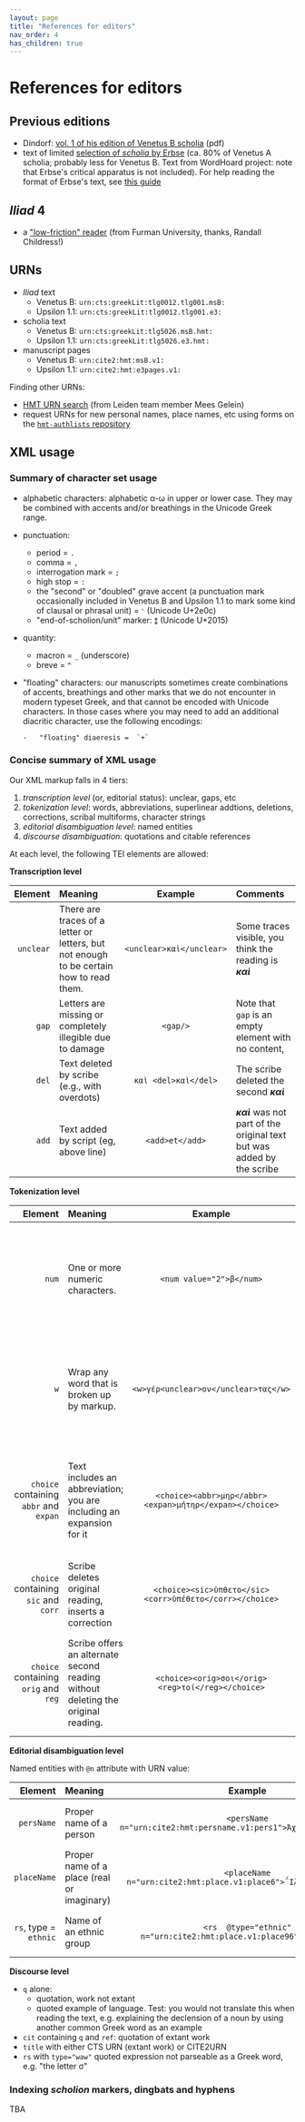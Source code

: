 ```yaml
---
layout: page
title: "References for editors"
nav_order: 4
has_children: true
---
```



# References for editors


## Previous editions


- Dindorf:  [vol. 1 of his edition of Venetus B scholia](http://www.homermultitext.org/pd-pdfs/Dindorf-v3.pdf) (pdf)
- text of limited [selection of *scholia* by Erbse](./wh-iliad4.html) (ca. 80% of Venetus A scholia; probably less for Venetus B. Text from WordHoard project: note that Erbse's critical apparatus is not included).  For help reading the format of Erbse's text, see [this guide](./erbse-key/)

## *Iliad* 4

- a ["low-friction" reader](https://www.inusum.com/homer/iliad/4/) (from Furman University, thanks, Randall Childress!)


## URNs

- *Iliad* text
    - Venetus B: `urn:cts:greekLit:tlg0012.tlg001.msB:`
    - Upsilon 1.1: `urn:cts:greekLit:tlg0012.tlg001.e3:`
- scholia text
    - Venetus B: `urn:cts:greekLit:tlg5026.msB.hmt:`
    - Upsilon 1.1: `urn:cts:greekLit:tlg5026.e3.hmt:`
- manuscript pages
    - Venetus B: `urn:cite2:hmt:msB.v1:`
    - Upsilon 1.1: `urn:cite2:hmt:e3pages.v1:`


Finding other URNs:

- [HMT URN search](https://interwing.nl/hmt/urn/) (from Leiden team member Mees Gelein)
- request URNs for new personal names, place names, etc using forms on the [`hmt-authlists` repository](https://github.com/homermultitext/hmt-authlists)


## XML usage


### Summary of character set usage

- alphabetic characters: alphabetic α-ω in upper or lower case. They may be combined with accents and/or breathings in the Unicode Greek range.  
- punctuation:
    -   period = `.`
    -   comma = `,`
    -   interrogation mark = `;`
    -   high stop = `:`
    -  the "second" or "doubled" grave accent (a punctuation mark occasionally included in Venetus B and Upsilon 1.1 to mark some kind of clausal or phrasal unit) = `⸌` (Unicode U+2e0c)
    -   "end-of-scholion/unit" marker:  `⁑` (Unicode U+2015)
- quantity:
    -   macron = `_` (underscore)
    -   breve = `^`
- "floating" characters:  our manuscripts sometimes create combinations of accents, breathings and other marks that we do not encounter in modern typeset Greek, and that cannot be encoded with Unicode characters.  In those cases where you may need to add an additional diacritic character, use the following encodings:

      -   "floating" diaeresis =  `+`

### Concise summary of XML usage

Our XML markup falls in 4 tiers:

1. *transcription level* (or, editorial status): unclear, gaps, etc
2. *tokenization level*: words, abbreviations, superlinear addtions, deletions, corrections, scribal multiforms, character strings
3. *editorial disambiguation level*: named entities
4. *discourse disambiguation*: quotations and citable references

At each level, the following TEI elements are allowed:


**Transcription level**



| Element | Meaning | Example | Comments |
| ---: | :--- | :---: | :--- |
| `unclear` | There are traces of a letter or letters, but not enough to be certain how to read them. | `<unclear>καὶ</unclear>` | Some traces visible, you think the reading is ***καὶ*** |
| `gap` | Letters are missing or completely illegible due to damage | `<gap/>` | Note that `gap` is an empty element with no content, |
| `del` | Text deleted by scribe (e.g., with overdots) | `καὶ <del>καὶ</del>` | The scribe deleted the second ***καὶ*** |
 `add` | Text added by script (eg, above line) | `<add>et</add>` | ***καὶ*** was not part of the original text but was added by the scribe |



**Tokenization level**


| Element | Meaning | Example | Comments |
| ---: | :--- | :---: | :--- |
| `num` | One or more numeric characters. | `<num value="2">β</num>` | Put the numeric value in the `value` attribute. Note that you should *not* tag number words like ***δύο***!|
| `w` | Wrap any word that is broken up by markup.  | `<w>γέρ<unclear>ον</unclear>τας</w>` | The letters ***ον*** are unclear, but we want our parser to recognize ***γέροντας*** as a single word. 
| `choice` containing `abbr` and `expan` | Text includes an abbreviation; you are including an expansion for it | `<choice><abbr>μηρ</abbr><expan>μήτηρ</expan></choice>` | The scribe writes ***μηρ*** (perhaps including a distinct mark signaling an abbreviation); you interpret it to mean ***μήτηρ*** |
| `choice` containing `sic` and `corr`  | Scribe deletes original reading, inserts a correction | `<choice><sic>ὑπθετο</sic><corr>ὑπέθετο</corr></choice>` | Scribe orginally wrote ***ὑπθετο*** but changed the text to ***ὑπέθετο*** |
| `choice` containing `orig` and `reg`  | Scribe offers an alternate second reading without deleting the original reading. | `<choice><orig>σοι</orig><reg>τοί</reg></choice>`| Scribe wrote ***σοι*** in the main text, then added ***τοί*** as an alternative above it, but did not delete ***σοι***. |



**Editorial disambiguation level**

Named entities with `@n` attribute with URN value:


| Element | Meaning | Example | Comments |
| ---: | :--- | :---: | :--- |
|  `persName` | Proper name of a person | `<persName n="urn:cite2:hmt:persname.v1:pers1">Ἀχιλλεύς</persName>` | Include a URN value in the `n` attribute |
| `placeName` | Proper name of a place (real or imaginary) | `<placeName n="urn:cite2:hmt:place.v1:place6">΅Ιλιον</placeName>` |  Include a URN value in the `n` attribute |
| `rs`, type = `ethnic` | Name of an ethnic group | `<rs  @type="ethnic" n="urn:cite2:hmt:place.v1:place96">Ἀχαιῶν</rs>` | Include a URN value in the `n` attribrute |

**Discourse level**


- `q` alone:  
    - quotation, work not extant
    - quoted example of language. Test: you would not  translate this when reading the text, e.g. explaining the declension of a noun by using another common Greek word as an example
- `cit` containing `q` and `ref`: quotation of extant work
- `title` with either CTS URN (extant work) or CITE2URN
- `rs` with `type="waw"` quoted expression not parseable as  a Greek word, e.g. "the letter σ"



### Indexing *scholion* markers, dingbats and hyphens

TBA